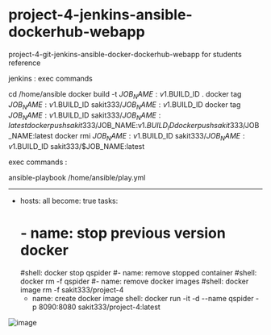 # project-4-jenkins-ansible-dockerhub-webapp
project-4-git-jenkins-ansible-docker-dockerhub-webapp for students reference

jenkins : exec commands 

cd /home/ansible
docker build -t $JOB_NAME:v1.$BUILD_ID .
docker tag $JOB_NAME:v1.$BUILD_ID sakit333/$JOB_NAME:v1.$BUILD_ID
docker tag $JOB_NAME:v1.$BUILD_ID sakit333/$JOB_NAME:latest
docker push sakit333/$JOB_NAME:v1.$BUILD_ID
docker push sakit333/$JOB_NAME:latest
docker rmi $JOB_NAME:v1.$BUILD_ID sakit333/$JOB_NAME:v1.$BUILD_ID sakit333/$JOB_NAME:latest


exec commands : 

ansible-playbook /home/ansible/play.yml


---
- hosts: all
  become: true
  tasks:
    # - name: stop previous version docker
    #shell: docker stop qspider
    #- name: remove stopped container
    #shell: docker rm -f qspider
    #- name: remove docker images
    #shell: docker image rm -f sakit333/project-4
   - name: create docker image
     shell: docker run -it -d --name qspider -p 8090:8080 sakit333/project-4:latest

![image](https://github.com/sakit333/project-4-jenkins-ansible-dockerhub-webapp/assets/120071904/af72c49f-0f92-437d-b915-633eea3df244)

